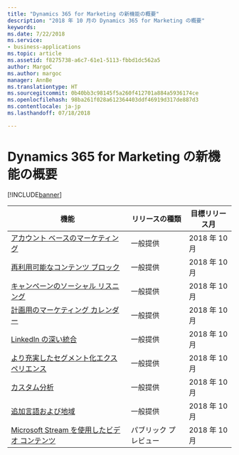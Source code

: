 ```yaml
---
title: "Dynamics 365 for Marketing の新機能の概要"
description: "2018 年 10 月の Dynamics 365 for Marketing の概要"
keywords: 
ms.date: 7/22/2018
ms.service:
- business-applications
ms.topic: article
ms.assetid: f8275738-a6c7-61e1-5113-fbbd1dc562a5
author: MargoC
ms.author: margoc
manager: AnnBe
ms.translationtype: HT
ms.sourcegitcommit: 0b40bb3c98145f5a260f412701a884a5936174ce
ms.openlocfilehash: 98ba261f028a612364403ddf46919d317de887d3
ms.contentlocale: ja-jp
ms.lasthandoff: 07/18/2018

---
```


# <a name="summary-of-whats-new-in-dynamics-365-for-marketing"></a>Dynamics 365 for Marketing の新機能の概要

[!INCLUDE[banner](../../../includes/banner.md)]

| 機能                                                               | リリースの種類                     | 目標リリース月  |
|-----------------------------------------------------------------------|----------------------------------|-----------------------|
| [アカウント ベースのマーケティング](account-based-marketing.md)                 | 一般提供             | 2018 年 10 月          |
| [再利用可能なコンテンツ ブロック](reusable-content-blocks.md)                 | 一般提供             | 2018 年 10 月          |
| [キャンペーンのソーシャル リスニング](social-listening-campaigns.md)  | 一般提供             | 2018 年 10 月          |
| [計画用のマーケティング カレンダー](marketing-calendar-planning.md)     | 一般提供             | 2018 年 10 月          |
| [LinkedIn の深い統合](deep-linkedin-integration.md)           | 一般提供             | 2018 年 10 月          |
| [より充実したセグメント化エクスペリエンス](richer-segmentation-experience.md)   | 一般提供             | 2018 年 10 月          |
| [カスタム分析](custom-analytics.md)                               | 一般提供             | 2018 年 10 月          |
| [追加言語および地域](regions.md)                    | 一般提供             | 2018 年 10 月          |
| [Microsoft Stream を使用したビデオ コンテンツ](video-content-using-stream.md) | パブリック プレビュー                   | 2018 年 10 月          |

